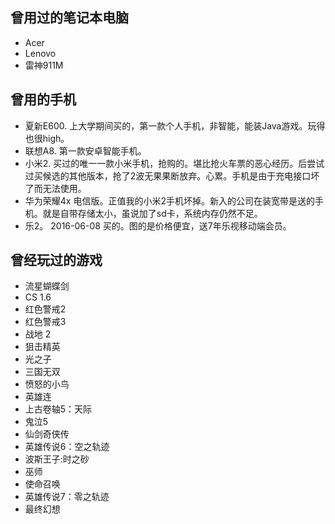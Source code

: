 
## 曾用过的笔记本电脑

* Acer
* Lenovo
* 雷神911M

## 曾用的手机
* 夏新E600. 上大学期间买的，第一款个人手机，非智能，能装Java游戏。玩得也很high。
* 联想A8. 第一款安卓智能手机。
* 小米2. 买过的唯一一款小米手机，抢购的。堪比抢火车票的恶心经历。后尝试过买候选的其他版本，抢了2波无果果断放弃。心累。手机是由于充电接口坏了而无法使用。
* 华为荣耀4x 电信版。正值我的小米2手机坏掉。新入的公司在装宽带是送的手机。就是自带存储太小，虽说加了sd卡，系统内存仍然不足。
* 乐2。 2016-06-08 买的。图的是价格便宜，送7年乐视移动端会员。

## 曾经玩过的游戏

* 流星蝴蝶剑
* CS 1.6
* 红色警戒2
* 红色警戒3
* 战地 2
* 狙击精英
* 光之子
* 三国无双
* 愤怒的小鸟
* 英雄连
* 上古卷轴5：天际
* 鬼泣5
* 仙剑奇侠传
* 英雄传说6：空之轨迹
* 波斯王子:时之砂
* 巫师
* 使命召唤
* 英雄传说7：零之轨迹
* 最终幻想
